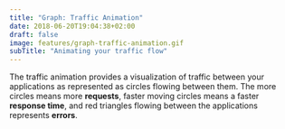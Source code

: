 ```yaml
---
title: "Graph: Traffic Animation"
date: 2018-06-20T19:04:38+02:00
draft: false
image: features/graph-traffic-animation.gif
subTitle: "Animating your traffic flow"
---
```


The traffic animation provides a visualization of traffic between your applications as represented as circles flowing between them. The more circles means more **requests**, faster moving circles means a faster **response time**, and red triangles flowing between the applications represents **errors**. 
